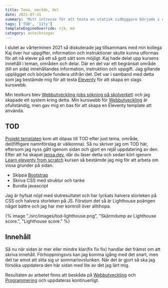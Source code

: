 ```yaml
---
title: Tema, område, del
date: 2021-07-31
summary: 'Mitt intresse för att testa en statisk sidbyggare började i ett projekt kallat Tema, område, del. Detta efter samtal med en kollega.'
tags: ['TOD', '11ty']
templateEngineOverride: njk, md
category: anteckningar
---
```


I slutet av vårterminen 2021 så diskuterade jag tillsammans med min kollega Kaj över hur uppgifter, information och instruktioner skulle kunna utformas för att nå elever på ett så gott sätt som möjligt.
Kaj hade delat upp kursens innehåll i teman, områden och delar. Där en del var ett begränsat område (till en sida) innehållandes information, instruktion och uppgift. Jag gillande upplägget och började fundera utifrån det.
Det var i samband med detta som jag bestämde mig för att testa [Eleventy](https://www.11ty.dev/) för att skapa en slags kurswebb.

Min testkurs blev [Webbutveckling (obs sökning på skolverket)](https://www.skolverket.se/undervisning/gymnasieskolan/laroplan-program-och-amnen-i-gymnasieskolan/hitta-program-amnen-och-kurser-i-gymnasieskolan?url=-996270488%2Fsyllabuscw%2Fjsp%2Fsearch.htm%3FalphaSearchString%3DW%26searchType%3DFREETEXT%26searchRange%3DCOURSE%26subjectCategory%3D%26searchString%3Dwebbutveckling&sv.url=12.5dfee44715d35a5cdfa8e7a) och jag skapade ett system kring detta. Min kurswebb för [Webbutveckling](https://webbutveckling.jensa.dev) är ofullständig, men gav mig en bas för att skapa en Eleventy template att använda.

## TOD

[Projekt templaten](https://github.com/jensadev/tod) kom att döpas till TOD efter just tema, område, del(fiffigare namnförslag är välkomna). Så nu skriver jag om TOD här, eftersom jag nyss gått igenom sidan och gjort en rejäl uppdatering av den. Efter att ha skapat [jensa.dev](https://www.jensa.dev), där du läser detta och sedan kört igenom [Learn eleventy from scratch](/posts/learn-eleventy-from-scratch/) kursen så bestämde jag mig för att arbeta om vissa grunder på sidan.

-   Skippa [Bootstrap](https://getbootstrap.com/)
-   Skriva CSS med struktur och tanke
-   Bundla javascript

Jag är hyfsat nöjd med slutresultatet och har lyckats halvera storleken på CSS och halvera storleken på JS. Förutom det så är Lighthouse poängen något bättre och jag har mer kontroll över alltihopa.

{% image "./src/images/tod-lighthouse.png", "Skärmdump av Lighthouse score.", "Lighthouse score." %}

## Innehåll

Så nu när sidan är mer eller mindre klar(fix fix fix) handlar det främst om att skriva innehåll. Förhoppningsvis kan jag komma igång med det snart, men det tar emot att slita sig ur sommarlovslunken.
När det är gjort så ska jag försöka uppdatera den här sidan med lite av det jag lärt mig.

Resultaten av arbetet finns att beskåda på [Webbutveckling](https://webbutveckling.jensa.dev) och [Programmering](https://programmering.jensa.dev) och uppdateras kontinuerligt.
